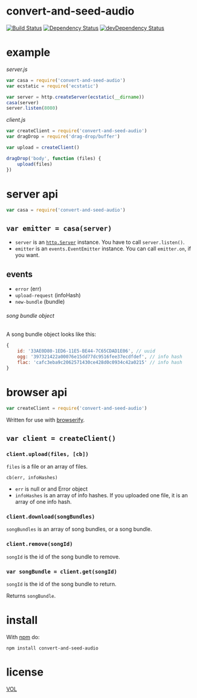 convert-and-seed-audio
==========

[![Build Status](https://travis-ci.org/ArtskydJ/convert-and-seed-audio.svg)](https://travis-ci.org/ArtskydJ/convert-and-seed-audio)
[![Dependency Status](https://david-dm.org/artskydj/convert-and-seed-audio.svg)](https://david-dm.org/artskydj/convert-and-seed-audio)
[![devDependency Status](https://david-dm.org/artskydj/convert-and-seed-audio/dev-status.svg)](https://david-dm.org/artskydj/convert-and-seed-audio#info=devDependencies)

# example

*server.js*

```js
var casa = require('convert-and-seed-audio')
var ecstatic = require('ecstatic')

var server = http.createServer(ecstatic(__dirname))
casa(server)
server.listen(8080)
```

*client.js*

```js
var createClient = require('convert-and-seed-audio')
var dragDrop = require('drag-drop/buffer')

var upload = createClient()

dragDrop('body', function (files) {
	upload(files)
})
```

# server api

```js
var casa = require('convert-and-seed-audio')
```

## `var emitter = casa(server)`

- `server` is an [`http.Server`](https://nodejs.org/api/http.html#http_class_http_server) instance. You have to call `server.listen()`.
- `emitter` is an `events.EventEmitter` instance. You can call `emitter.on`, if you want.

## events

- `error` (err)
- `upload-request` (infoHash)
- `new-bundle` (bundle)

###### song bundle object

A song bundle object looks like this:

```js
{
	id: '33AE0D80-1ED6-11E5-BE44-7C65CDAD1E06', // uuid
	ogg: '397321422a00076e15dd77dc9516fee37ecdfdef', // info hash
	flac: 'cafc3eba9c2062571430ce428d0c0934c42a0215' // info hash
}
```

# browser api

```js
var createClient = require('convert-and-seed-audio')
```

Written for use with [browserify](https://github.com/substack/node-browserify).

## `var client = createClient()`

### `client.upload(files, [cb])`

`files` is a file or an array of files.

`cb(err, infoHashes)`
- `err` is null or and Error object
- `infoHashes` is an array of info hashes. If you uploaded one file, it is an array of one info hash.


### `client.download(songBundles)`

`songBundles` is an array of song bundles, or a song bundle.

### `client.remove(songId)`

`songId` is the id of the song bundle to remove.

### `var songBundle = client.get(songId)`

`songId` is the id of the song bundle to return.

Returns `songBundle`.


# install

With [npm](http://nodejs.org/download) do:

	npm install convert-and-seed-audio

# license

[VOL](http://veryopenlicense.com)
